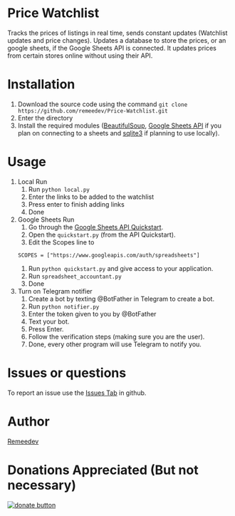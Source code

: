 # Price Watchlist

Tracks the prices of listings in real time, sends constant updates (Watchlist updates and price changes). Updates a database to store the prices, or an google sheets, if the Google Sheets API is connected. It updates prices from certain stores online without using their API.

# Installation

1. Download the source code using the command `git clone https://github.com/remeedev/Price-Watchlist.git`
1. Enter the directory
1. Install the required modules ([BeautifulSoup](https://www.google.com/url?sa=t&source=web&rct=j&opi=89978449&url=https://pypi.org/project/beautifulsoup4/&ved=2ahUKEwjwyqSQ2M6LAxXjTDABHaqxHioQFnoECBQQAQ&usg=AOvVaw3asbpXIi2G3wc2fGLJ448a), [Google Sheets API](https://www.google.com/url?sa=t&source=web&rct=j&opi=89978449&url=https://developers.google.com/sheets/api/guides/concepts&ved=2ahUKEwjr0qic2M6LAxXXSTABHaaZMo8QFnoECAkQAQ&usg=AOvVaw1tzQTchAiT5Tf-jvRJ10Og) if you plan on connecting to a sheets and [sqlite3](https://www.google.com/url?sa=t&source=web&rct=j&opi=89978449&url=https://pypi.org/project/db-sqlite3/&ved=2ahUKEwi0pdK02M6LAxUSQjABHZZGBV4QFnoECBAQAQ&usg=AOvVaw3g7SVcFAX9JcBxwD0TZU-Q) if planning to use locally).

# Usage

1. Local Run
    1. Run `python local.py`
    1. Enter the links to be added to the watchlist
    1. Press enter to finish adding links
    1. Done
1. Google Sheets Run
    1. Go through the [Google Sheets API Quickstart](https://developers.google.com/sheets/api/quickstart/python).
    1. Open the `quickstart.py` (from the API Quickstart).
    1. Edit the Scopes line to
    ```
    SCOPES = ["https://www.googleapis.com/auth/spreadsheets"]
    ```
    1. Run `python quickstart.py` and give access to your application.
    1. Run `spreadsheet_accountant.py`
    1. Done
1. Turn on Telegram notifier
    1. Create a bot by texting @BotFather in Telegram to create a bot.
    1. Run `python notifier.py`
    1. Enter the token given to you by @BotFather
    1. Text your bot.
    1. Press Enter.
    1. Follow the verification steps (making sure you are the user).
    1. Done, every other program will use Telegram to notify you.

# Issues or questions

To report an issue use the [Issues Tab](https://github.com/remeedev/Price-Watchlist/issues) in github.

# Author

[Remeedev](https://github.com/remeedev)

# Donations Appreciated (But not necessary)

[![donate button](https://i.imgur.com/8WT0qBO.png)](https://paypal.me/peinorsm)
